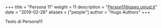 +++
title = "Persona 11"
weight = 11
description = "Person11@spes.uniud.it"
date = "2019-02-28"
aliases = ["people"]
author = "Hugo Authors"
+++


Testo di Persona11


